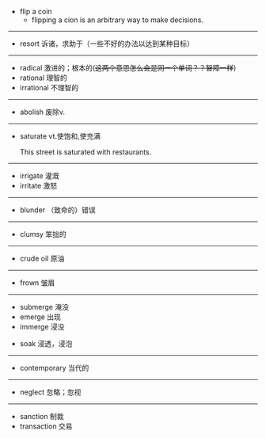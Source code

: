 * flip a coin
  * flipping a cion is an arbitrary way to make decisions.
---
* resort 诉诸，求助于（一些不好的办法以达到某种目标）
---
* radical       激进的；根本的(~~这两个意思怎么会是同一个单词？？智障一样~~)
* rational      理智的
* irrational    不理智的
---
* abolish   废除v.
---
* saturate  vt.使饱和,使充满
  
  This street is saturated with restaurants.
---
* irrigate  灌溉
* irritate  激怒
---
* blunder   （致命的）错误
---
* clumsy    笨拙的
---
* crude oil 原油
---
* frown 皱眉
---
* submerge  淹没
* emerge    出现
* immerge   浸没

- soak  浸透，浸泡
---
* contemporary  当代的
---
* neglect   忽略；忽视
---
* sanction      制裁
* transaction   交易